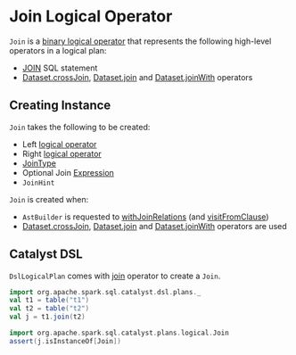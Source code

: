 # Join Logical Operator

`Join` is a [binary logical operator](LogicalPlan.md#BinaryNode) that represents the following high-level operators in a logical plan:

* [JOIN](../sql/AstBuilder.md#withJoinRelations) SQL statement
* [Dataset.crossJoin](../joins.md#crossJoin), [Dataset.join](../joins.md#join) and [Dataset.joinWith](../joins.md#joinWith) operators

## Creating Instance

`Join` takes the following to be created:

* <span id="left"> Left [logical operator](LogicalPlan.md)
* <span id="right"> Right [logical operator](LogicalPlan.md)
* <span id="joinType"> [JoinType](../joins.md#join-types)
* <span id="condition"> Optional Join [Expression](../expressions/Expression.md)
* <span id="hint"> `JoinHint`

`Join` is created when:

* `AstBuilder` is requested to [withJoinRelations](../sql/AstBuilder.md#withJoinRelations) (and [visitFromClause](../sql/AstBuilder.md#visitFromClause))
* [Dataset.crossJoin](../joins.md#crossJoin), [Dataset.join](../joins.md#join) and [Dataset.joinWith](../joins.md#joinWith) operators are used

## Catalyst DSL

`DslLogicalPlan` comes with [join](../catalyst-dsl/DslLogicalPlan.md#join) operator to create a `Join`.

```scala
import org.apache.spark.sql.catalyst.dsl.plans._
val t1 = table("t1")
val t2 = table("t2")
val j = t1.join(t2)

import org.apache.spark.sql.catalyst.plans.logical.Join
assert(j.isInstanceOf[Join])
```
